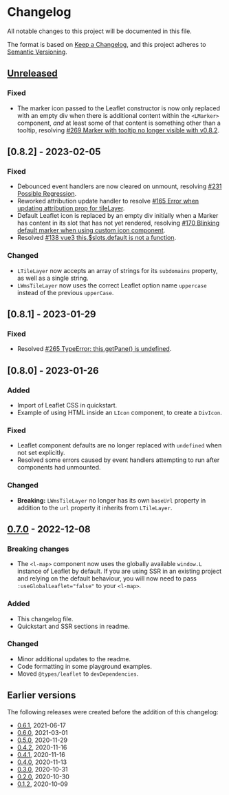 # Changelog

All notable changes to this project will be documented in this file.

The format is based on [Keep a Changelog](https://keepachangelog.com/en/1.0.0/),
and this project adheres to [Semantic Versioning](https://semver.org/spec/v2.0.0.html).


## [Unreleased]

### Fixed

- The marker icon passed to the Leaflet constructor is now only replaced with an empty div when there is
  additional content within the `<LMarker>` component, _and_ at least some of that content is something
  other than a tooltip, resolving
  [#269 Marker with tooltip no longer visible with v0.8.2](https://github.com/vue-leaflet/vue-leaflet/issues/269).


## [0.8.2] - 2023-02-05

### Fixed

- Debounced event handlers are now cleared on unmount, resolving
  [#231 Possible Regression](https://github.com/vue-leaflet/vue-leaflet/issues/231).
- Reworked attribution update handler to resolve
  [#165 Error when updating attribution prop for tileLayer](https://github.com/vue-leaflet/vue-leaflet/issues/165).
- Default Leaflet icon is replaced by an empty div initially when a Marker has content in its slot that has not
  yet rendered, resolving
  [#170 Blinking default marker when using custom icon component](https://github.com/vue-leaflet/vue-leaflet/issues/170).
- Resolved [#138 vue3 this.$slots.default is not a function](https://github.com/vue-leaflet/vue-leaflet/issues/138).

### Changed

- `LTileLayer` now accepts an array of strings for its `subdomains` property, as well as a single string.
- `LWmsTileLayer` now uses the correct Leaflet option name `uppercase` instead of the previous `upperCase`.


## [0.8.1] - 2023-01-29

### Fixed

- Resolved [#265 TypeError: this.getPane() is undefined](https://github.com/vue-leaflet/vue-leaflet/issues/265).


## [0.8.0] - 2023-01-26

### Added

- Import of Leaflet CSS in quickstart.
- Example of using HTML inside an `LIcon` component, to create a `DivIcon`.

### Fixed

- Leaflet component defaults are no longer replaced with `undefined` when not set explicitly.
- Resolved some errors caused by event handlers attempting to run after components had unmounted.

### Changed

- **Breaking:** `LWmsTileLayer` no longer has its own `baseUrl` property in addition to the `url` property it inherits
  from `LTileLayer`.


## [0.7.0] - 2022-12-08

### Breaking changes

- The `<l-map>` component now uses the globally available `window.L` instance of Leaflet by default.
  If you are using SSR in an existing project and relying on the default behaviour, you will now need to pass
  `:useGlobalLeaflet="false"` to your `<l-map>`.

### Added

- This changelog file.
- Quickstart and SSR sections in readme.

### Changed

- Minor additional updates to the readme.
- Code formatting in some playground examples.
- Moved `@types/leaflet` to `devDependencies`.


## Earlier versions

The following releases were created before the addition of this changelog:

* [0.6.1], 2021-06-17
* [0.6.0], 2021-03-01
* [0.5.0], 2020-11-29
* [0.4.2], 2020-11-16
* [0.4.1], 2020-11-16
* [0.4.0], 2020-11-13
* [0.3.0], 2020-10-31
* [0.2.0], 2020-10-30
* [0.1.2], 2020-10-09


[unreleased]: https://github.com/vue-leaflet/vue-leaflet/compare/v0.7.0...HEAD
[0.7.0]: https://github.com/vue-leaflet/vue-leaflet/compare/v0.6.1...v0.7.0
[0.6.1]: https://github.com/vue-leaflet/vue-leaflet/compare/v0.6.0...v0.6.1
[0.6.0]: https://github.com/vue-leaflet/vue-leaflet/compare/v0.5.0...v0.6.0
[0.5.0]: https://github.com/vue-leaflet/vue-leaflet/compare/v0.4.2...v0.5.0
[0.4.2]: https://github.com/vue-leaflet/vue-leaflet/compare/v0.4.1...v0.4.2
[0.4.1]: https://github.com/vue-leaflet/vue-leaflet/compare/v0.4.0...v0.4.1
[0.4.0]: https://github.com/vue-leaflet/vue-leaflet/compare/v0.3.0...v0.4.0
[0.3.0]: https://github.com/vue-leaflet/vue-leaflet/compare/v0.2.0...v0.3.0
[0.2.0]: https://github.com/vue-leaflet/vue-leaflet/compare/v0.1.2...v0.2.0
[0.1.2]: https://github.com/vue-leaflet/vue-leaflet/releases/tag/v0.1.2